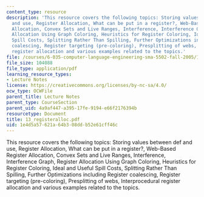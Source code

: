 ```yaml
---
content_type: resource
description: 'This resource covers the following topics: Storing values between def
  and use, Register Allocation, What can be put in a register?, Web-Based Register
  Allocation, Convex Sets and Live Ranges, Interference, Interference Graph, Register
  Allocation Using Graph Coloring, Heuristics for Register Coloring, Ideal and Useful
  Spill Costs, Splitting Rather Than Spilling, Further Optimizations including Register
  coalescing, Register targeting (pre-coloring), Presplitting of webs, Interprocedural
  register allocation and various examples related to the topics.'
file: /courses/6-035-computer-language-engineering-sma-5502-fall-2005/1e4d5a57621a64b308ddb52e61cff46c_13_registeralloc.pdf
file_size: 104088
file_type: application/pdf
learning_resource_types:
- Lecture Notes
license: https://creativecommons.org/licenses/by-nc-sa/4.0/
ocw_type: OCWFile
parent_title: Lecture Notes
parent_type: CourseSection
parent_uid: 4a9af447-a395-17fe-9194-e66f2176394b
resourcetype: Document
title: 13_registeralloc.pdf
uid: 1e4d5a57-621a-64b3-08dd-b52e61cff46c
---
```

This resource covers the following topics: Storing values between def and use, Register Allocation, What can be put in a register?, Web-Based Register Allocation, Convex Sets and Live Ranges, Interference, Interference Graph, Register Allocation Using Graph Coloring, Heuristics for Register Coloring, Ideal and Useful Spill Costs, Splitting Rather Than Spilling, Further Optimizations including Register coalescing, Register targeting (pre-coloring), Presplitting of webs, Interprocedural register allocation and various examples related to the topics.